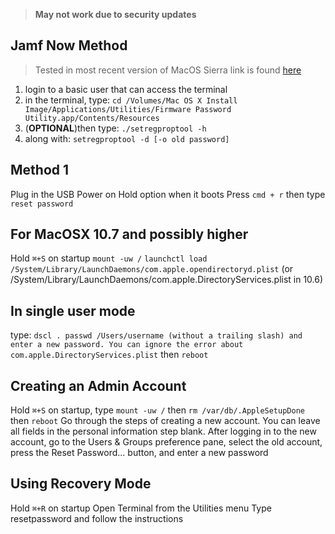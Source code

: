 > **May not work due to security updates**

## Jamf Now Method
> Tested in most recent version of MacOS Sierra 
link is found [here](https://www.jamf.com/jamf-nation/discussions/5474/need-to-remove-firmware-password)
1. login to a basic user that can access the terminal
2. in the terminal, type: `cd /Volumes/Mac OS X Install Image/Applications/Utilities/Firmware Password Utility.app/Contents/Resources`
3. (**OPTIONAL**)then type: `./setregproptool -h`
4. along with: `setregproptool -d [-o old password]`


## Method 1
Plug in the USB
Power on
Hold option when it boots
Press `cmd + r` then type `reset password`

## For MacOSX 10.7 and possibly higher
Hold `⌘+S` on startup
`mount -uw /`
`launchctl load /System/Library/LaunchDaemons/com.apple.opendirectoryd.plist` (or /System/Library/LaunchDaemons/com.apple.DirectoryServices.plist in 10.6)

## In single user mode
type: `dscl . passwd /Users/username (without a trailing slash) and enter a new password. You can ignore the error about com.apple.DirectoryServices.plist` then `reboot`

## Creating an Admin Account
Hold `⌘+S` on startup, type `mount -uw /` then `rm /var/db/.AppleSetupDone` then `reboot`
Go through the steps of creating a new account. You can leave all fields in the personal information step blank.
After logging in to the new account, go to the Users & Groups preference pane, select the old account, press the Reset Password... button, and enter a new password

## Using Recovery Mode
Hold `⌘+R` on startup
Open Terminal from the Utilities menu
Type resetpassword and follow the instructions
